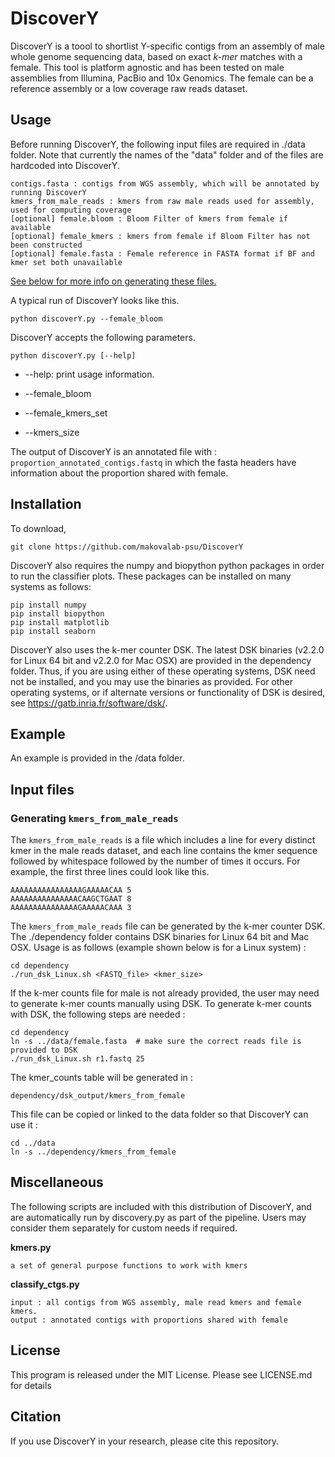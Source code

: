 # DiscoverY
DiscoverY is a toool to shortlist Y-specific contigs from an assembly of male whole genome sequencing data, based on exact _k-mer_ matches with a female. This tool is platform agnostic and has been tested on male assemblies from Illumina, PacBio and 10x Genomics. The female can be a reference assembly or a low coverage raw reads dataset. 


## Usage 

Before running DiscoverY, the following input files are required in ./data folder. 
Note that currently the names of the "data" folder and of the files are hardcoded into DiscoverY.

	contigs.fasta : contigs from WGS assembly, which will be annotated by running DiscoverY
	kmers_from_male_reads : kmers from raw male reads used for assembly, used for computing coverage
	[optional] female.bloom : Bloom Filter of kmers from female if available
	[optional] female_kmers : kmers from female if Bloom Filter has not been constructed
	[optional] female.fasta : Female reference in FASTA format if BF and kmer set both unavailable
	

[See below for more info on generating these files.](https://github.com/md5sam/DiscoverY/blob/master/README.md#input-files) 

A typical run of DiscoverY looks like this. 

	python discoverY.py --female_bloom
	

DiscoverY accepts the following parameters. 

	python discoverY.py [--help] 

- --help: print usage information.

- --female_bloom

- --female_kmers_set

- --kmers_size

The output of DiscoverY is an annotated file with : ```proportion_annotated_contigs.fastq``` in which the fasta headers have information about the proportion shared with female. 

## Installation 

To download, 

	git clone https://github.com/makovalab-psu/DiscoverY
	
DiscoverY also requires the numpy and biopython python packages in order to run the classifier plots.
These packages can be installed on many  systems as follows:

    pip install numpy
    pip install biopython
    pip install matplotlib
    pip install seaborn

DiscoverY also uses the k-mer counter DSK. The latest DSK binaries (v2.2.0 for Linux 64 bit and v2.2.0 for Mac OSX) are provided in the dependency folder. Thus, if you are using either of these operating systems, DSK need not be installed, and you may use the binaries as provided. For other operating systems, or if alternate versions or functionality of DSK is desired, see https://gatb.inria.fr/software/dsk/.

## Example

An example is provided in the /data folder.



## Input files


### Generating ```kmers_from_male_reads```
The ```kmers_from_male_reads``` is a file which includes a line for every distinct kmer in the male reads dataset, and each line contains the kmer sequence followed by whitespace followed by the number of times it occurs. For example, the first three lines could look like this.

	AAAAAAAAAAAAAAAAGAAAAACAA 5
	AAAAAAAAAAAAAAACAAGCTGAAT 8
	AAAAAAAAAAAAAAAGAAAAACAAA 3

The ```kmers_from_male_reads``` file can be generated by the k-mer counter DSK. The ./dependency folder contains DSK binaries for Linux 64 bit and Mac OSX. Usage is as follows (example shown below is for a Linux system) :

    cd dependency
    ./run_dsk_Linux.sh <FASTQ_file> <kmer_size>


If the k-mer counts file for male is not already provided, the user may need to generate k-mer counts manually using DSK. To generate k-mer counts with DSK, the following steps are needed : 

    cd dependency 
    ln -s ../data/female.fasta  # make sure the correct reads file is provided to DSK
    ./run_dsk_Linux.sh r1.fastq 25  


The kmer\_counts table will be generated in :

    dependency/dsk_output/kmers_from_female


This file can be copied or linked to the data folder so that DiscoverY can use it : 

    cd ../data
    ln -s ../dependency/kmers_from_female 



## Miscellaneous

The following scripts are included with this distribution of DiscoverY, and are automatically run by discovery.py as part of the pipeline. Users may consider them separately for custom needs if required. 

	
**kmers.py** 
	
	a set of general purpose functions to work with kmers

**classify_ctgs.py**
	
	input : all contigs from WGS assembly, male read kmers and female kmers.
	output : annotated contigs with proportions shared with female

	

## License
This program is released under the MIT License. Please see LICENSE.md for details


## Citation
If you use DiscoverY in your research, please cite this repository. 


